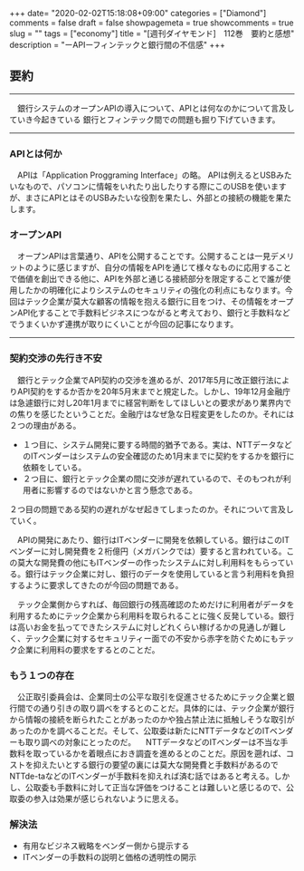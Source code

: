 +++
date= "2020-02-02T15:18:08+09:00"
categories = ["Diamond"]
comments = false
draft = false
showpagemeta = true
showcomments = true
slug = ""
tags = ["economy"]
title = "[週刊ダイヤモンド]　112巻　要約と感想"
description = "ーAPIーフィンテックと銀行間の不信感"
+++

## **要約**
***

　銀行システムのオープンAPIの導入について、APIとは何なのかについて言及していき今起きている
銀行とフィンテック間での問題も掘り下げていきます。

***

### **APIとは何か**

　APIは「Application Proggraming Interface」の略。
APIは例えるとUSBみたいなもので、パソコンに情報をいれたり出したりする際にこのUSBを使いますが、まさにAPIとはそのUSBみたいな役割を果たし、外部との接続の機能を果たします。

### **オープンAPI**

　オープンAPIは言葉通り、APIを公開することです。公開することは一見デメリットのように感じますが、自分の情報をAPIを通じて様々なものに応用することで価値を創出できる他に、APIを外部と通じる接続部分を限定することで誰が使用したかの明確化によりシステムのセキュリティの強化の利点にもなります。今回はテック企業が莫大な顧客の情報を抱える銀行に目をつけ、その情報をオープンAPI化することで手数料ビジネスにつながると考えており、銀行と手数料などでうまくいかず連携が取りにくいことが今回の記事になります。

***

### **契約交渉の先行き不安**

　銀行とテック企業でAPI契約の交渉を進めるが、2017年5月に改正銀行法によりAPI契約をするか否かを20年5月末までと規定した。しかし、19年12月金融庁は急遽銀行に対し20年1月までに経営判断をしてほしいとの要求があり業界内での焦りを感じたということだ。金融庁はなぜ急な日程変更をしたのか。それには２つの理由がある。
 * １つ目に、システム開発に要する時間的猶予である。実は、NTTデータなどのITベンダーはシステムの安全確認のため1月末までに契約をするかを銀行に依頼をしている。
 * ２つ目に、銀行とテック企業の間に交渉が遅れているので、そのもつれが利用者に影響するのではないかと言う懸念である。

 ２つ目の問題である契約の遅れがなぜ起きてしまったのか。それについて言及していく。

 　APIの開発にあたり、銀行はITベンダーに開発を依頼している。銀行はこのITベンダーに対し開発費を２桁億円（メガバンクでは）要すると言われている。この莫大な開発費の他にもITベンダーの作ったシステムに対し利用料をもらっている。銀行はテック企業に対し、銀行のデータを使用していると言う利用料を負担するように要求してきたのが今回の問題である。
 
 　テック企業側からすれば、毎回銀行の残高確認のためだけに利用者がデータを利用するためにテック企業から利用料を取られることに強く反発している。銀行は高いお金を払ってできたシステムに対しどれくらい稼げるかの見通しが難しく、テック企業に対するセキュリティー面での不安から赤字を防ぐためにもテック企業に利用料の要求をするとのことだ。

### **もう１つの存在**

　公正取引委員会は、企業同士の公平な取引を促進させるためにテック企業と銀行間での通り引きの取り調べをするとのことだ。具体的には、テック企業が銀行から情報の接続を断られたことがあったのかや独占禁止法に抵触しそうな取引があったのかを調べることだ。そして、公取委は新たにNTTデータなどのITベンダーも取り調べの対象にとったのだ。
　NTTデータなどのITベンダーは不当な手数料を取っているかを着眼点におき調査を進めるとのことだ。原因を遡れば、コストを抑えたいとする銀行の要望の裏には莫大な開発費と手数料があるのでNTTde-taなどのITベンダーが手数料を抑えれば済む話ではあると考える。しかし、公取委も手数料に対して正当な評価をつけることは難しいと感じるので、公取委の参入は効果が感じられないように思える。


### **解決法**

* 有用なビジネス戦略をベンダー側から提示する
* ITベンダーの手数料の説明と価格の透明性の開示